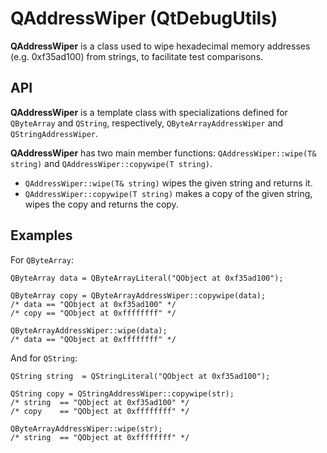# QAddressWiper (QtDebugUtils)

**QAddressWiper** is a class used to wipe hexadecimal memory addresses (e.g. 0xf35ad100) from strings, to facilitate test comparisons.

## API

**QAddressWiper** is a template class with specializations defined for `QByteArray` and `QString`, respectively, `QByteArrayAddressWiper` and `QStringAddressWiper`.

**QAddressWiper** has two main member functions: `QAddressWiper::wipe(T& string)` and `QAddressWiper::copywipe(T string)`.

* `QAddressWiper::wipe(T& string)` wipes the given string and returns it.
* `QAddressWiper::copywipe(T string)` makes a copy of the given string, wipes the copy and returns the copy.

## Examples

For `QByteArray`:
```
QByteArray data = QByteArrayLiteral("QObject at 0xf35ad100");

QByteArray copy = QByteArrayAddressWiper::copywipe(data);
/* data == "QObject at 0xf35ad100" */
/* copy == "QObject at 0xffffffff" */

QByteArrayAddressWiper::wipe(data);
/* data == "QObject at 0xffffffff" */
```

And for `QString`:
```
QString string  = QStringLiteral("QObject at 0xf35ad100");

QString copy = QStringAddressWiper::copywipe(str);
/* string  == "QObject at 0xf35ad100" */
/* copy    == "QObject at 0xffffffff" */

QByteArrayAddressWiper::wipe(str);
/* string  == "QObject at 0xffffffff" */
```
